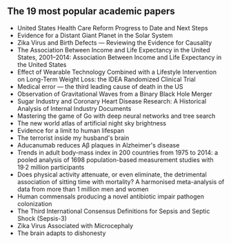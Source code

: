 <h2> The 19 most popular academic papers </h2>

<ul>

 <li><a target="_blank" href="https://github.com/manjunath5496/The-19-most-popular-academic-papers/blob/master/ost(1).pdf" style="text-decoration:none;">United States Health Care Reform Progress to Date and Next Steps</a></li>


 <li><a target="_blank" href="https://github.com/manjunath5496/The-19-most-popular-academic-papers/blob/master/ost(2).pdf" style="text-decoration:none;">Evidence for a Distant Giant Planet in the Solar System</a></li>

<li><a target="_blank" href="https://github.com/manjunath5496/The-19-most-popular-academic-papers/blob/master/ost(3).pdf" style="text-decoration:none;">Zika Virus and Birth Defects — Reviewing the Evidence for Causality</a></li>
 <li><a target="_blank" href="https://github.com/manjunath5496/The-19-most-popular-academic-papers/blob/master/ost(4).pdf" style="text-decoration:none;">The Association Between Income and Life Expectancy in the United States, 2001–2014: Association Between Income and Life Expectancy in the United States</a></li>                              
<li><a target="_blank" href="https://github.com/manjunath5496/The-19-most-popular-academic-papers/blob/master/ost(5).pdf" style="text-decoration:none;">Effect of Wearable Technology Combined with a Lifestyle Intervention on Long-Term Weight Loss: the IDEA Randomized Clinical Trial</a></li>
<li><a target="_blank" href="https://github.com/manjunath5496/The-19-most-popular-academic-papers/blob/master/ost(6).pdf" style="text-decoration:none;">Medical error — the third leading cause of death in the US</a></li>
 <li><a target="_blank" href="https://github.com/manjunath5496/The-19-most-popular-academic-papers/blob/master/ost(7).pdf" style="text-decoration:none;">Observation of Gravitational Waves from a Binary Black Hole Merger</a></li>

 <li><a target="_blank" href="https://github.com/manjunath5496/The-19-most-popular-academic-papers/blob/master/ost(8).pdf" style="text-decoration:none;"> Sugar Industry and Coronary Heart Disease Research: A Historical Analysis of Internal Industry Documents</a></li>
   <li><a target="_blank" href="https://github.com/manjunath5496/The-19-most-popular-academic-papers/blob/master/ost(9).pdf" style="text-decoration:none;">Mastering the game of Go with deep neural networks and tree search</a></li>
  
   
 <li><a target="_blank" href="https://github.com/manjunath5496/The-19-most-popular-academic-papers/blob/master/ost(10).pdf" style="text-decoration:none;">The new world atlas of artificial night sky brightness</a></li>                              
<li><a target="_blank" href="https://github.com/manjunath5496/The-19-most-popular-academic-papers/blob/master/ost(11).pdf" style="text-decoration:none;">Evidence for a limit to human lifespan</a></li>
<li><a target="_blank" href="https://github.com/manjunath5496/The-19-most-popular-academic-papers/blob/master/ost(12).pdf" style="text-decoration:none;">The terrorist inside my husband's brain</a></li>
<li><a target="_blank" href="https://github.com/manjunath5496/The-19-most-popular-academic-papers/blob/master/ost(13).pdf" style="text-decoration:none;">Aducanumab reduces Aβ plaques in Alzheimer's disease</a></li>

<li><a target="_blank" href="https://github.com/manjunath5496/The-19-most-popular-academic-papers/blob/master/ost(14).pdf" style="text-decoration:none;">Trends in adult body-mass index in 200 countries from 1975 to 2014: a pooled analysis of 1698 population-based measurement studies with 19·2 million participants</a></li>
                              
<li><a target="_blank" href="https://github.com/manjunath5496/The-19-most-popular-academic-papers/blob/master/ost(15).pdf" style="text-decoration:none;">Does physical activity attenuate, or even eliminate, the detrimental association of sitting time with mortality? A harmonised meta-analysis of data from more than 1 million men and women</a></li>

<li><a target="_blank" href="https://github.com/manjunath5496/The-19-most-popular-academic-papers/blob/master/ost(16).pdf" style="text-decoration:none;">Human commensals producing a novel antibiotic impair pathogen colonization</a></li>

  <li><a target="_blank" href="https://github.com/manjunath5496/The-19-most-popular-academic-papers/blob/master/ost(17).pdf" style="text-decoration:none;">The Third International Consensus Definitions for Sepsis and Septic Shock (Sepsis-3)</a></li>   
  
<li><a target="_blank" href="https://github.com/manjunath5496/The-19-most-popular-academic-papers/blob/master/ost(18).pdf" style="text-decoration:none;">Zika Virus Associated with Microcephaly</a></li> 

  
<li><a target="_blank" href="https://github.com/manjunath5496/The-19-most-popular-academic-papers/blob/master/ost(19).pdf" style="text-decoration:none;">The brain adapts to dishonesty</a></li> 

</ul>
